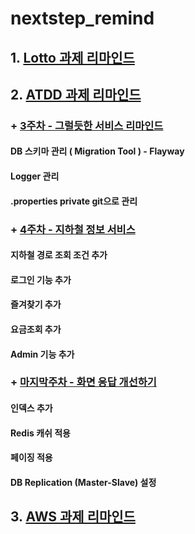 # nextstep_remind
## 1. [Lotto 과제 리마인드](https://github.com/7271kim/nextstep_remind/tree/main/lotto)
## 2. [ATDD 과제 리마인드](https://github.com/7271kim/nextstep_remind/tree/main/atdd)
### + [3주차 - 그럴듯한 서비스 리마인드](https://github.com/7271kim/nextstep_remind/tree/main/atdd)
#### DB 스키마 관리 ( Migration Tool ) - Flayway
#### Logger 관리
#### .properties private git으로 관리
### + [4주차 - 지하철 정보 서비스](https://github.com/7271kim/nextstep_remind/tree/main/atdd)
#### 지하철 경로 조회 조건 추가
#### 로그인 기능 추가
#### 즐겨찾기 추가
#### 요금조회 추가
#### Admin 기능 추가
### + [마지막주차 - 화면 응답 개선하기](https://github.com/7271kim/nextstep_remind/tree/main/atdd)
#### 인덱스 추가 
#### Redis 캐쉬 적용
#### 페이징 적용
#### DB Replication (Master-Slave) 설정
## 3. [AWS 과제 리마인드](https://github.com/7271kim/nextstep_remind/tree/main/aws)
